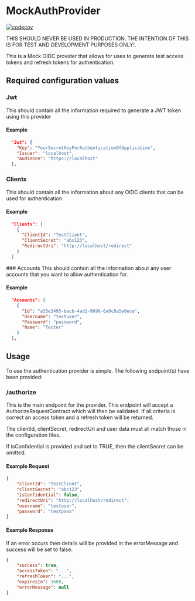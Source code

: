 # MockAuthProvider

[![codecov](https://codecov.io/gh/mattncott/MockAuthProvider/branch/main/graph/badge.svg?token=EZ7sJpMkbx)](https://codecov.io/gh/mattncott/MockAuthProvider)

THIS SHOULD NEVER BE USED IN PRODUCTION. THE INTENTION OF THIS IS FOR TEST AND DEVELOPMENT PURPOSES ONLY!.

This is a Mock OIDC provider that allows for uses to generate test access tokens and refresh tokens for authentication.

## Required configuration values

### Jwt
This should contain all the information required to generate a JWT token using this provider

#### Example
```json
  "Jwt": {
    "Key": "YourSecretKeyForAuthenticationOfApplication",
    "Issuer": "localhost",
    "Audience": "https://localhost"
  },
```

### Clients
This should contain all the information about any OIDC clients that can be used for authentication

#### Example
```json
  "Clients": [
    {
      "ClientId": "TestClient",
      "ClientSecret": "abc123",
      "RedirectUri": "http://localhost/redirect"
    }
  ]
```

### Accounts
This should contain all the information about any user accounts that you want to allow authentication for.

#### Example
```json
  "Accounts": [
    {
      "Id": "a35e3495-becb-4ad1-9698-6a9c8a5e0ece",
      "Username": "testuser",
      "Password": "password",
      "Name": "Tester"
    }
  ],
```

## Usage

To use the authentication provider is simple. The following endpoint(s) have been provided:

### /authorize
This is the main endpoint for the provider. This endpoint will accept a AuthorizeRequestContract which will then be validated. If all criteria is correct an access token and a refresh token will be returned.

The clientId, clientSecret, redirectUri and user data must all match those in the configuration files.

If isConfidential is provided and set to TRUE, then the clientSecret can be omitted.

#### Example Request
```json
{
	"clientId": "TestClient",
	"clientSecret": "abc123",
	"isConfidential": false,
	"redirectUri": "http://localhost/redirect",
	"username": "testuser",
	"password": "testpass"
}
```

#### Example Response
If an error occurs then details will be provided in the errorMessage and success will be set to false.

```json
{
	"success": true,
	"accessToken": "...",
	"refreshToken": "...",
	"expiresIn": 3600,
	"errorMessage": null
}
```